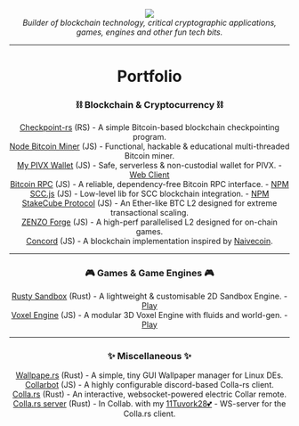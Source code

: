 <p align="center">
  <img src="https://cdn.discordapp.com/attachments/820799926882533406/1012751217014866081/JSKitty.svg"/>
  <br>
  <i>Builder of blockchain technology, critical cryptographic applications, games, engines and other fun tech bits.</i>
</p>

---

<h1 align="center">Portfolio</h1>

<p align="center">
  <h3 align="center">⛓ Blockchain & Cryptocurrency ⛓</h3>
  <p align="center">
    <a href="https://github.com/JSKitty/checkpoint-rs">Checkpoint-rs</a> (RS) - A simple Bitcoin-based blockchain checkpointing program.
    <br>
    <a href="https://github.com/JSKitty/node-bitcoin-miner">Node Bitcoin Miner</a> (JS) - Functional, hackable & educational multi-threaded Bitcoin miner.
    <br>
    <a href="https://github.com/PIVX-Labs/MyPIVXWallet">My PIVX Wallet</a> (JS) - Safe, serverless & non-custodial wallet for PIVX. - <a href="https://mypivxwallet.org/">Web Client</a>
    <br>
    <a href="https://github.com/JSKitty/bitcoin-rpc">Bitcoin RPC</a> (JS) - A reliable, dependency-free Bitcoin RPC interface. - <a href="https://www.npmjs.com/package/@jskitty/bitcoin-rpc">NPM</a>
    <br>
    <a href="https://github.com/JSKitty/scc-js">SCC.js</a> (JS) - Low-level lib for SCC blockchain integration. - <a href="https://www.npmjs.com/package/scc-js">NPM</a>
    <br>
    <a href="https://github.com/stakecube/StakeCubeProtocol">StakeCube Protocol</a> (JS) - An Ether-like BTC L2 designed for extreme transactional scaling.
    <br>
    <a href="https://github.com/ZENZO-Ecosystem/zenzo-forge">ZENZO Forge</a> (JS) - A high-perf parallelised L2 designed for on-chain games.
    <br>
    <a href="https://github.com/Concord-Ecosystem/Concord-Core">Concord</a> (JS) - A blockchain implementation inspired by <a href="https://github.com/conradoqg/naivecoin">Naivecoin</a>.
  </p>
</p>

---

<p align="center">
  <h3 align="center">🎮 Games & Game Engines 🎮</h3>
  <p align="center">
    <a href="https://github.com/JSKitty/rusty-sandbox">Rusty Sandbox</a> (Rust) - A lightweight & customisable 2D Sandbox Engine. - <a href="https://stakecubecoin.net/wasm-sandbox/">Play</a>
    <br>
    <a href="https://github.com/JSKitty/voxel-engine">Voxel Engine</a> (JS) - A modular 3D Voxel Engine with fluids and world-gen. - <a href="https://jskitty.github.io/voxel-engine/">Play</a>
  </p>
</p>

---

<p align="center">
  <h3 align="center">✨ Miscellaneous ✨</h3>
  <p align="center">
    <a href="https://github.com/JSKitty/wallpape.rs">Wallpape.rs</a> (Rust) - A simple, tiny GUI Wallpaper manager for Linux DEs. 
    <br>
    <a href="https://github.com/JSKitty/Collarbot">Collarbot</a> (JS) - A highly configurable discord-based Colla-rs client.
    <br>
    <a href="https://github.com/JSKitty/colla.rs">Colla.rs</a> (Rust) - An interactive, websocket-powered electric Collar remote.
    <br>
    <a href="https://github.com/JSKitty/colla.rs-server">Colla.rs server</a> (Rust) - In Collab. with my <a href="https://github.com/11Tuvork28">11Tuvork28💕</a> - WS-server for the Colla.rs client.
  </p>
</p>
